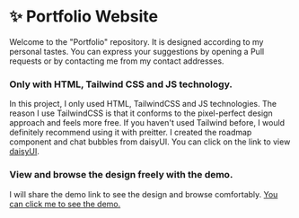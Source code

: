 <h1> ✨ Portfolio Website</h1>

<p>Welcome to the "Portfolio" repository. It is designed according to my personal tastes. You can express your suggestions by opening a Pull requests or by contacting me from my contact addresses.</p>
<h3>Only with HTML, Tailwind CSS and JS technology.</h3>
<p>In this project, I only used HTML, TailwindCSS and JS technologies. The reason I use TailwindCSS is that it conforms to the pixel-perfect design approach and feels more free. If you haven't used Tailwind before, I would definitely recommend using it with preitter.
I created the roadmap component and chat bubbles from daisyUI. You can click on the link to view <a href="https://daisyui.com/" target="_blank">daisyUI</a>.</p>

<h3>View and browse the design freely with the demo.</h3>
<p>I will share the demo link to see the design and browse comfortably. <a href="https://cemtatli.dev" target="_blank">You can click me to see the demo.</a></p>
